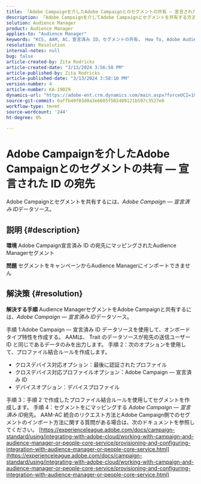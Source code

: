 ```yaml
---
title: 「Adobe Campaignを介したAdobe Campaignとのセグメントの共有 — 宣言された ID の宛先」
description: 「Adobe Campaignを介してAdobe Campaignとセグメントを共有する方法を学ぶ — 宣言された ID の宛先」
solution: Audience Manager
product: Audience Manager
applies-to: "Audience Manager"
keywords: "KCS, AAM, AC，宣言済み ID，セグメントの共有， How To, Adobe Audience Manager, Adobe Campaign，宣言済み ID の宛先"
resolution: Resolution
internal-notes: null
bug: false
article-created-by: Zita Rodricks
article-created-date: "3/13/2024 3:56:58 PM"
article-published-by: Zita Rodricks
article-published-date: "3/13/2024 3:58:10 PM"
version-number: 4
article-number: KA-19029
dynamics-url: "https://adobe-ent.crm.dynamics.com/main.aspx?forceUCI=1&pagetype=entityrecord&etn=knowledgearticle&id=fc071c51-52e1-ee11-904d-6045bd0065b6"
source-git-commit: 6affb49f03d0a3e6605f502489121b597c3527e0
workflow-type: tm+mt
source-wordcount: '244'
ht-degree: 0%

---
```


# Adobe Campaignを介したAdobe Campaignとのセグメントの共有 — 宣言された ID の宛先


Adobe Campaignとセグメントを共有するには、*Adobe Campaign — 宣言済み ID*&#x200B;データソース。

## 説明 {#description}


<b>環境</b>
Adobe Campaign宣言済み ID の宛先にマッピングされたAudience Managerセグメント

<b>問題</b>
セグメントをキャンペーンからAudience Managerにインポートできません


## 解決策 {#resolution}


<b>解決する手順</b>
Audience ManagerセグメントをAdobe Campaignと共有するには、*Adobe Campaign — 宣言済み ID*&#x200B;データソース。

手順 1:Adobe Campaign — 宣言済み ID データソースを使用して、オンボードタイプ特性を作成する。
AAMは、 Trait のデータソースが宛先の送信ユーザー ID と同じであるデータのみを出力します。
手順 2：次のオプションを使用して、プロファイル結合ルールを作成します。

- クロスデバイス対応オプション：最後に認証されたプロファイル
- クロスデバイス対応プロファイルオプション：Adobe Campaign — 宣言済み ID
- デバイスオプション：デバイスプロファイル


手順 3：手順 2 で作成したプロファイル結合ルールを使用してセグメントを作成します。
手順 4：セグメントをにマッピングする *Adobe Campaign — 宣言済み ID*宛先。
AAM-AC 統合のリクエスト方法とAdobe Campaign側でのセグメントのインポート方法に関する質問がある場合は、次のドキュメントを参照してください。 [https://experienceleague.adobe.com/docs/campaign-standard/using/integrating-with-adobe-cloud/working-with-campaign-and-audience-manager-or-people-core-service/provisioning-and-configuring-integration-with-audience-manager-or-people-core-service.html](https://experienceleague.adobe.com/docs/campaign-standard/using/integrating-with-adobe-cloud/working-with-campaign-and-audience-manager-or-people-core-service/provisioning-and-configuring-integration-with-audience-manager-or-people-core-service.html)
